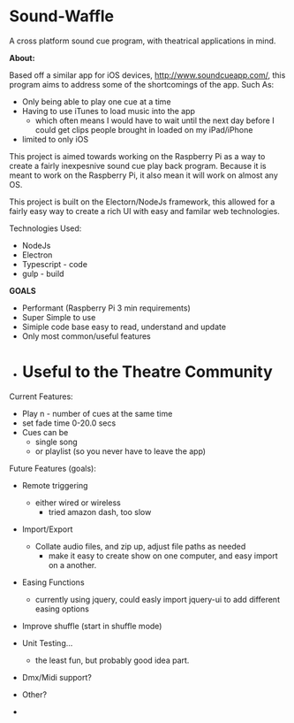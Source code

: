 # Sound-Waffle
A cross platform sound cue program, with theatrical applications in mind.

**About:** 

Based off a similar app for iOS devices, http://www.soundcueapp.com/, this program aims to address some of the shortcomings of the app. Such As:

- Only being able to play one cue at a time
- Having to use iTunes to load music into the app 
    - which often means I would have to wait until the next day before I could get clips people brought in loaded on my iPad/iPhone
- limited to only iOS


This project is aimed towards working on the Raspberry Pi as a way to create a fairly inexpesnive sound cue play back program. Because it is meant to work on the Raspberry Pi, it also mean it will work on almost any OS. 

This project is built on the Electorn/NodeJs framework, this allowed for a fairly easy way to create a rich UI with easy and familar web technologies. 

Technologies Used:
- NodeJs
- Electron
- Typescript - code
- gulp - build

**GOALS**
- Performant (Raspberry Pi 3 min requirements)
- Super Simple to use
- Simiple code base easy to read, understand and update
- Only most common/useful features
- # Useful to the Theatre Community

Current Features:
- Play n - number of cues at the same time
- set fade time 0-20.0 secs
- Cues can be
    - single song 
    - or playlist (so you never have to leave the app)


Future Features (goals):
- Remote triggering
   - either wired or wireless
       - tried amazon dash, too slow
- Import/Export
    - Collate audio files, and zip up, adjust file paths as needed
        - make it easy to create show on one computer, and easy import on a another.
- Easing Functions
    - currently using jquery, could easly import jquery-ui to add different easing options
- Improve shuffle (start in shuffle mode)
- Unit Testing...
    - the least fun, but probably good idea part. 
- Dmx/Midi support?
- Other?

- 
